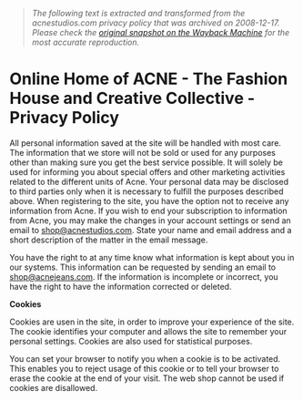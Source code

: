 > *The following text is extracted and transformed from the acnestudios.com privacy policy that was archived on 2008-12-17. Please check the [original snapshot on the Wayback Machine](https://web.archive.org/web/20081217082932id_/http%3A//www.acnestudios.com/privacy-policy) for the most accurate reproduction.*

# Online Home of ACNE - The Fashion House and Creative Collective - Privacy Policy

All personal information saved at the site will be handled with most care. The information that we store will not be sold or used for any purposes other than making sure you get the best service possible. It will solely be used for informing you about special offers and other marketing activities related to the different units of Acne. Your personal data may be disclosed to third parties only when it is necessary to fulfill the purposes described above. When registering to the site, you have the option not to receive any information from Acne. If you wish to end your subscription to information from Acne, you may make the changes in your account settings or send an email to shop@acnestudios.com. State your name and email address and a short description of the matter in the email message.

You have the right to at any time know what information is kept about you in our systems. This information can be requested by sending an email to shop@acnejeans.com. If the information is incomplete or incorrect, you have the right to have the information corrected or deleted.

 **Cookies**

Cookies are usen in the site, in order to improve your experience of the site. The cookie identifies your computer and allows the site to remember your personal settings. Cookies are also used for statistical purposes.

You can set your browser to notify you when a cookie is to be activated. This enables you to reject usage of this cookie or to tell your browser to erase the cookie at the end of your visit. The web shop cannot be used if cookies are disallowed. 
